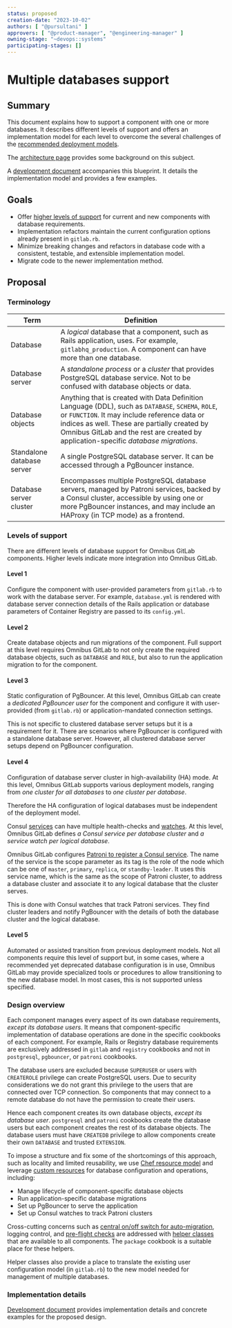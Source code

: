 ```yaml
---
status: proposed
creation-date: "2023-10-02"
authors: [ "@pursultani" ]
approvers: [ "@product-manager", "@engineering-manager" ]
owning-stage: "~devops::systems"
participating-stages: []
---
```


# Multiple databases support

## Summary

This document explains how to support a component with one or more databases. It
describes different levels of support and offers an implementation model for
each level to overcome the several challenges of the [recommended deployment models](https://docs.gitlab.com/ee/administration/reference_architectures/).

The [architecture page](../index.md#multiple-databases) provides some
background on this subject.

A [development document](../../development/database_support.md) accompanies this
blueprint. It details the implementation model and provides a few examples.

## Goals

- Offer [higher levels of support](#levels-of-support) for current and new
  components with database requirements.
- Implementation refactors maintain the current configuration options
  already present in `gitlab.rb`.
- Minimize breaking changes and refactors in database code with a consistent,
  testable, and extensible implementation model.
- Migrate code to the newer implementation method.

## Proposal

### Terminology

|Term|Definition|
|-|-|
|Database|A _logical_ database that a component, such as Rails application, uses. For example, `gitlabhq_production`. A component can have more than one database.|
|Database server| A _standalone process_ or a _cluster_ that provides PostgreSQL database service. Not to be confused with database objects or data.|
|Database objects| Anything that is created with Data Definition Language (DDL), such as `DATABASE`, `SCHEMA`, `ROLE`, or `FUNCTION`. It may include reference data or indices as well. These are partially created by Omnibus GitLab and the rest are created by application-specific _database migrations_.|
|Standalone database server| A single PostgreSQL database server. It can be accessed through a PgBouncer instance.|
|Database server cluster|Encompasses multiple PostgreSQL database servers, managed by Patroni services, backed by a Consul cluster, accessible by using one or more PgBouncer instances, and may include an HAProxy (in TCP mode) as a frontend.|

### Levels of support

There are different levels of database support for Omnibus GitLab components.
Higher levels indicate more integration into Omnibus GitLab.

#### Level 1

Configure the component with user-provided parameters from `gitlab.rb` to work
with the database server. For example,  `database.yml` is rendered with database
server connection details of the Rails application or database parameters of
Container Registry are passed to its `config.yml`.

#### Level 2

Create database objects and run migrations of the component. Full support at
this level requires Omnibus GitLab to not only create the required database
objects, such as `DATABASE` and `ROLE`, but also to run the application
migration to for the component.

#### Level 3

Static configuration of PgBouncer. At this level, Omnibus GitLab can create a
_dedicated PgBouncer user_ for the component and configure it with user-provided
(from `gitlab.rb`) or application-mandated connection settings.

This is not specific to clustered database server setups but it is a requirement
for it. There are scenarios where PgBouncer is configured with a standalone
database server. However, all clustered database server setups depend on
PgBouncer configuration.

#### Level 4

Configuration of database server cluster in high-availability (HA) mode. At this
level, Omnibus GitLab supports various deployment models, ranging from _one
cluster for all databases_ to _one cluster per database_.

Therefore the HA configuration of logical databases must be independent of the
deployment model.

Consul [services](https://developer.hashicorp.com/consul/docs/services/configuration/services-configuration-reference)
can have multiple health-checks and [watches](https://developer.hashicorp.com/consul/docs/dynamic-app-config/watches#service).
At this level, Omnibus GitLab defines _a Consul service per database cluster_
and _a service watch per logical database_.

Omnibus GitLab configures [Patroni to register a Consul service](https://patroni.readthedocs.io/en/latest/yaml_configuration.html#consul).
The name of the service is the scope parameter as its tag is the role of the
node which can be one of `master`, `primary`, `replica`, or `standby-leader`. It
uses this service name, which is the same as the scope of Patroni cluster, to
address a database cluster and associate it to any logical database that the
cluster serves.

This is done with Consul watches that track Patroni services. They find cluster
leaders and notify PgBouncer with the details of both the database cluster and
the logical database.

#### Level 5

Automated or assisted transition from previous deployment models. Not all
components require this level of support but, in some cases, where a recommended
yet deprecated database configuration is in use, Omnibus GitLab may provide
specialized tools or procedures to allow transitioning to the new database
model. In most cases, this is not supported unless specified.

### Design overview

Each component manages every aspect of its own database requirements, _except
its database users_. It means that component-specific implementation of database
operations are done in the specific cookbooks of each component. For example,
Rails or Registry database requirements are exclusively addressed in `gitlab`
and `registry` cookbooks and not in `postgresql`, `pgbouncer`, or `patroni`
cookbooks.

The database users are excluded because `SUPERUSER` or users with `CREATEROLE`
privilege can create PostgreSQL users. Due to security considerations we do not
grant this privilege to the users that are connected over TCP connection. So
components that may connect to a remote database do not have the permission to
create their users.

Hence each component creates its own database objects, _except its database user_.
`postgresql` and `patroni` cookbooks create the database users but each component
creates the rest of its database objects. The database users must have `CREATEDB`
privilege to allow components create their own `DATABASE` and trusted `EXTENSION`.

To impose a structure and fix some of the shortcomings of this approach, such as
locality and limited reusability, we use [Chef resource model](https://docs.chef.io/resources/)
and leverage [custom resources](https://docs.chef.io/custom_resources/) for
database configuration and operations, including:

- Manage lifecycle of component-specific database objects
- Run application-specific database migrations
- Set up PgBouncer to serve the application
- Set up Consul watches to track Patroni clusters

Cross-cutting concerns such as [central on/off switch for auto-migration](https://gitlab.com/gitlab-org/omnibus-gitlab/-/issues/7716),
logging control, and [pre-flight checks](https://gitlab.com/gitlab-org/omnibus-gitlab/-/issues/5428)
are addressed with [helper classes](https://docs.chef.io/helpers/) that are
available to all components. The `package` cookbook is a suitable place for
these helpers.

Helper classes also provide a place to translate the existing user configuration
model (in `gitlab.rb`) to the new model needed for management of
multiple databases.

### Implementation details

[Development document](../../development/database_support.md) provides
implementation details and concrete examples for the proposed design.
